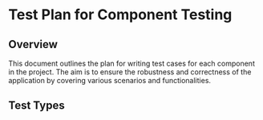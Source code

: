 # Test Plan for Component Testing

## Overview

This document outlines the plan for writing test cases for each component in the project. The aim is to ensure the robustness and correctness of the application by covering various scenarios and functionalities.

## Test Types

